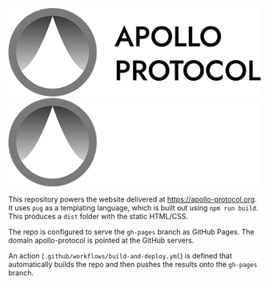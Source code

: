 ![Apollo Protocol Logo](https://raw.githubusercontent.com/Apollo-Protocol/.github/main/profile/apollo-protocol-logo.png#gh-light-mode-only)
![Apollo Protocol Logo](https://raw.githubusercontent.com/Apollo-Protocol/.github/main/profile/apollo-protocol-logo-dark-mode.png#gh-dark-mode-only)

This repository powers the website delivered at https://apollo-protocol.org.
It uses `pug` as a templating language, which is built out using `npm run build`. This produces a `dist` folder with the static HTML/CSS.

The repo is configured to serve the `gh-pages` branch as GitHub Pages.
The domain apollo-protocol is pointed at the GitHub servers.

An action (`.github/workflows/build-and-deploy.yml`) is defined that automatically builds the repo and then pushes the results onto the `gh-pages` branch.
